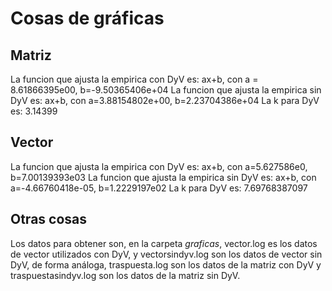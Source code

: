# Cosas de gráficas
## Matriz
La funcion que ajusta la empirica con DyV es:
ax+b, con a = 8.61866395e00, b=-9.50365406e+04
La funcion que ajusta la empirica sin DyV es:
ax+b, con a=3.88154802e+00, b=2.23704386e+04
La k para DyV es: 3.14399

## Vector
La funcion que ajusta la empirica con DyV es:
ax+b, con a=5.627586e0, b=7.00139393e03
La funcion que ajusta la empirica sin DyV es:
ax+b, con a=-4.66760418e-05, b=1.2229197e02
La k para DyV es: 7.69768387097

## Otras cosas

Los datos para obtener son, en la carpeta _graficas_, vector.log es los datos de vector utilizados con DyV, y vectorsindyv.log son los datos de vector sin DyV, de forma análoga, traspuesta.log son los datos de la matriz con DyV y traspuestasindyv.log son los datos de la matriz sin DyV. 